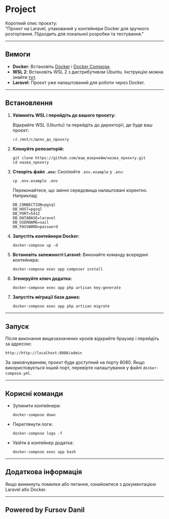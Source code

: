 # **Project**

Короткий опис проєкту:  
"Проєкт на Laravel, упакований у контейнери Docker для зручного розгортання. Підходить для локальної розробки та тестування."

---

## **Вимоги**

- **Docker**: Встановіть [Docker](https://www.docker.com/get-started) і [Docker Compose](https://docs.docker.com/compose/).
- **WSL 2**: Встановіть WSL 2 з дистрибутивом Ubuntu. Інструкцію можна знайти [тут](https://learn.microsoft.com/uk-ua/windows/wsl/install).
- **Laravel**: Проєкт уже налаштований для роботи через Docker.

---

## **Встановлення**

1. **Увімкніть WSL і перейдіть до вашого проєкту:**

   Відкрийте WSL (Ubuntu) та перейдіть до директорії, де буде ваш проєкт:

   ```bash
   cd /mnt/c/шлях_до_проєкту

2. **Клонуйте репозиторій:**
   ```
   git clone https://github.com/ваш_юзернейм/назва_проєкту.git
   cd назва_проєкту
   ```

3. **Створіть файл `.env`:**
   Скопіюйте `.env.example` у `.env`:
   ```
   cp .env.example .env
   ```
   Переконайтеся, що змінні середовища налаштовані коректно. Наприклад:
   ```
   DB_CONNECTION=pgsql
   DB_HOST=pgsql
   DB_PORT=5432
   DB_DATABASE=laravel
   DB_USERNAME=sail
   DB_PASSWORD=password
   ```

4. **Запустіть контейнери Docker:**
   ```
   docker-compose up -d
   ```

5. **Встановіть залежності Laravel:**
   Виконайте команду всередині контейнера:
   ```
   docker-compose exec app composer install
   ```

6. **Згенеруйте ключ додатка:**
   ```
   docker-compose exec app php artisan key:generate
   ```

7. **Запустіть міграції бази даних:**
   ```
   docker-compose exec app php artisan migrate
   ```

---

## **Запуск**

Після виконання вищезазначених кроків відкрийте браузер і перейдіть за адресою:  
```
http://http://localhost:8080/admin
```

За замовчуванням, проєкт буде доступний на порту 8080. Якщо використовується інший порт, перевірте налаштування у файлі `docker-compose.yml`.

---

## **Корисні команди**

- Зупинити контейнери:
  ```
  docker-compose down
  ```
- Переглянути логи:
  ```
  docker-compose logs -f
  ```
- Увійти в контейнер додатка:
  ```
  docker-compose exec app bash
  ```

---

## **Додаткова інформація**

Якщо виникнуть помилки або питання, ознайомтеся з документацією Laravel або Docker.

---

## **Powered by Fursov Danil**

